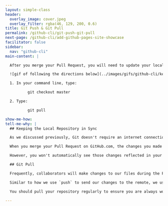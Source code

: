 ```yaml
---
layout: simple-class
header:
  overlay_image: cover.jpeg
  overlay_filter: rgba(46, 129, 200, 0.6)
title: Git Push & Git Pull
permalink: /github-cli/git-push-git-pull
next-page: /github-cli/add-github-pages-site-showcase
facilitator: false
sidebar:
  nav: "github-cli"
main-content: |

  After you merge your Pull Request, you will need to update your local copy of the repository.

  ![gif of following the directions below](../images/gifs/github-cli/keep-things-in-sync.gif)

  1. In your command line, type:

          git checkout master

  2. Type:

          git pull

show-me-how:
tell-me-why: |
  ## Keeping the Local Repository in Sync

  As we discussed previously, Git doesn't require an internet connection which means it doesn't communicate with remote repositories unless explicitly instructed to do so.

  When you merge your Pull Request on GitHub.com, the changes you made locally are merged into the `master` branch on the remote repository on GitHub.

  However, you won't automatically see those changes reflected in your local copy until you do a `git pull`.

  ## Git Pull

  Frequently, collaborators will make changes to our files during the Pull Request process. Before we can go on, we will need to update our local copies of the files.

  Similar to how we use `push` to send our changes to the remote, we use `pull` to retrieve changes from the remote. When we pull the files from the remote, Git downloads a copy of the new commits that have been added to the branch since our last pull and then attempts to merge them into our local branch.

  You should pull your repository regularly to ensure you are always working with the most recent copies of the files in the repository.

---
```

